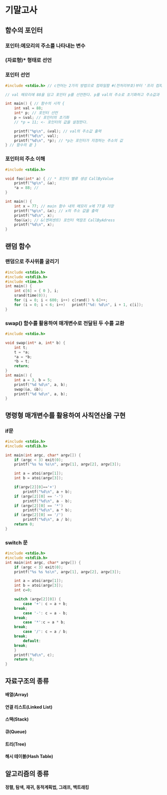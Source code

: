 # 기말고사

## 함수의 포인터
### 포인터:메모리의 주소를 나타내는 변수
### (자료형)* 형태로 선언

### 포인터 선언
```c
#include <stdio.h> // c언어는 2가지 방법으로 컴파일함 #(전처리부호)부터 '프리 컴파일' 한다

// val 메모리에 88을 담고 포인터 p를 선언한다. p를 val의 주소로 초기화하고 주소값과 val의 값, p의 주소의 값을 출력한다.

int main() { // 함수의 시작 { 
	int val = 88;
	int* p; // 포인터 선언 
	p = &val; // 포인터의 초기화
	// *p = 11; <- 포인터의 값을 설정한다.

	printf("%p\n", &val); // val의 주소값 출력
	printf("%d\n", val);
	printf("%d\n", *p); // *p는 포인터가 지정하는 주소의 값
} // 함수의 끝 }
```

### 포인터의 주소 이해
```c
#include <stdio.h>

void foo(int* a) { // * 포인터 밸류 생성 CallByValue
	printf("%p\n", &a);
	*a = 88; // 
}

int main() {
	int x = 77; // main 함수 내의 메모리 x에 77을 저장
	printf("%p\n", &x); // x의 주소 값을 출력
	printf("%d\n", x);
	foo(&x); // &(엔퍼센트) 포인터 역참조 CallByAdress
	printf("%d\n", x);
}
```

## 랜덤 함수

### 랜덤으로 주사위를 굴리기
```c
#include <stdio.h>
#include <stdlib.h>
#include <time.h>
int main() {
    int c[6] = { 0 }, i;
    srand(time(0));
    for (i = 0; i < 600; i++) c[rand() % 6]++;
    for (i = 0; i < 6; i++)   printf("%d: %d\n", i + 1, c[i]);
}
```

### swap() 함수를 활용하여 매개변수로 전달된 두 수를 교환
```c
#include <stdio.h>

void swap(int* a, int* b) { 
	int t;
	t = *a;
	*a = *b;
	*b = t;
	return;
}
int main() {
	int a = 3, b = 5;
	printf("%d %d\n", a, b);
	swap(&a, &b);
	printf("%d %d\n", a, b);
}
```

## 명령형 매개변수를 활용하여 사칙연산을 구현 
### if문
```c
#include <stdio.h>
#include <stdlib.h>

int main(int argc, char* argv[]) {
    if (argc < 3) exit(0);
    printf("%s %s %s\n", argv[1], argv[2], argv[3]);

    int a = atoi(argv[1]);
    int b = atoi(argv[3]);

    if(argv[2][0]=='+')
        printf("%d\n", a + b);
    if (argv[2][0] == '-')
        printf("%d\n", a - b);
    if (argv[2][0] == '*')
        printf("%d\n", a * b);
    if (argv[2][0] == '/')
        printf("%d\n", a / b);
    return 0;
}
```

### switch 문
```c
#include <stdio.h>
#include <stdlib.h>
int main(int argc, char* argv[]) {
    if (argc < 3) exit(0);
    printf("%s %s %s\n", argv[1], argv[2], argv[3]);

    int a = atoi(argv[1]);
    int b = atoi(argv[3]);
    int c=0;

    switch (argv[2][0]) {
        case '+': c = a + b;
	break;
        case '-': c = a - b;
	break;
        case '*':c = a * b;
	break;
        case '/': c = a / b;
	break;
        default:
	break;
    }
    printf("%d\n", c);
    return 0;
}
```

## 자료구조의 종류 
#### 배열(Array) 
#### 연결 리스트(Linked List) 
#### 스택(Stack) 
#### 큐(Queue)
#### 트리(Tree)
#### 해시 테이블(Hash Table)
## 알고리즘의 종류
#### 정렬, 탐색, 재귀, 동적계획법, 그래프, 백트래킹
